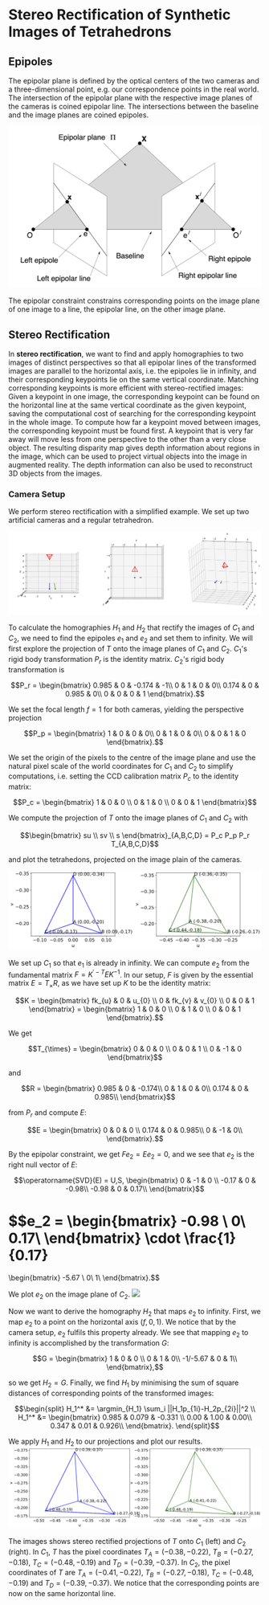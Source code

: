 # Stereo Rectification of Synthetic Images of Tetrahedrons

## Epipoles
The epipolar plane is defined by the optical centers of the two cameras and a three-dimensional point, e.g. our correspondence points in the real world. The intersection of the epipolar plane with the respective image planes of the cameras is coined epipolar line. The intersections between the baseline and the image planes are coined epipoles.

![](images/15.png)

The epipolar constraint constrains corresponding points on the image plane of one image to a line, the epipolar line, on the other image plane.

## Stereo Rectification

In __stereo rectification__, we want to find and apply homographies to two images of distinct perspectives so that all epipolar lines of the transformed images are parallel to the horizontal axis, i.e. the epipoles lie in infinity, and their corresponding keypoints lie on the same vertical coordinate. Matching corresponding keypoints is more efficient with stereo-rectified images: Given a keypoint in one image, the corresponding keypoint can be found on the horizontal line at the same vertical coordinate as the given keypoint, saving the computational cost of searching for the corresponding keypoint in the whole image. To compute how far a keypoint moved between images, the corresponding keypoint must be found first. A keypoint that is very far away will move less from one perspective to the other than a very close object. The resulting disparity map gives depth information about regions in the image, which can be used to project virtual objects into the image in augmented reality. The depth information can also be used to reconstruct 3D objects from the images.


### Camera Setup
We perform stereo rectification with a simplified example. We set up two artificial cameras and a regular tetrahedron.

![](images/1.png)

To calculate the homographies $H_1$ and $H_2$ that rectify the images of $C_1$ and $C_2$, we need to find the epipoles $e_1$ and $e_2$ and set them to infinity. We will first explore the projection of $T$ onto the image planes of $C_1$ and $C_2$. $C_1$'s rigid body transformation $P_r$ is the identity matrix. $C_2$'s rigid body transformation is

$$P_r = 
    \begin{bmatrix}
    0.985 & 0 & -0.174 & -1\\
    0 & 1 & 0 & 0\\
    0.174 & 0 & 0.985 & 0\\
    0 & 0 & 0 & 1
    \end{bmatrix}.$$

We set the focal length $f=1$ for both cameras, yielding the perspective projection

$$P_p = 
    \begin{bmatrix}
    1 & 0 & 0 & 0\\
    0 & 1 & 0 & 0\\
    0 & 0 & 1 & 0
    \end{bmatrix}.$$

We set the origin of the pixels to the centre of the image plane and use the natural pixel scale of the world coordinates for $C_1$ and $C_2$ to simplify computations, i.e. setting the CCD calibration matrix $P_c$ to the identity matrix:

$$P_c = 
    \begin{bmatrix}
    1 & 0 & 0 \\
    0 & 1 & 0 \\
    0 & 0 & 1 
    \end{bmatrix}$$
    
We compute the projection of $T$ onto the image planes of $C_1$ and $C_2$ with

$$\begin{bmatrix}
    su \\
    sv \\
    s
\end{bmatrix}_{A,B,C,D} =
P_c P_p P_r T_{A,B,C,D}$$

and plot the tetrahedons, projected on the image plain of the cameras.

![](images/2i.png)

We set up $C_1$ so that $e_1$ is already in infinity.
We can compute $e_2$ from the fundamental matrix $F=K^{\prime-T}EK^{-1}$.
In our setup, $F$ is given by the essential matrix $E = T_{\times}R$, as we have set up $K$ to be the identity matrix:

$$K =
\begin{bmatrix}
    fk_{u} & 0 & u_{0} \\
    0 & fk_{v} & v_{0} \\
    0 & 0 & 1 
\end{bmatrix} = \begin{bmatrix}
    1 & 0 & 0 \\
    0 & 1 & 0 \\
    0 & 0 & 1 
\end{bmatrix}.$$

We get

$$T_{\times} = 
\begin{bmatrix}
    0 & 0 & 0 \\
    0 & 0 & 1 \\
    0 & -1 & 0 
\end{bmatrix}$$

and 

$$R = 
\begin{bmatrix}
    0.985 & 0 & -0.174\\
    0 & 1 & 0 & 0\\
    0.174 & 0 & 0.985\\
\end{bmatrix}$$

from $P_r$ and compute $E$:

$$E = 
\begin{bmatrix}
    0 & 0 & 0 \\
    0.174 & 0 & 0.985\\
    0 & -1 & 0\\
\end{bmatrix}.$$

By the epipolar constraint, we get $Fe_2 = Ee_2 = 0$, and we see that $e_2$ is the right null vector of $E$:

$$\operatorname{SVD}(E) =
U,S,
\begin{bmatrix}
    0 & -1 & 0 \\
    -0.17 & 0 & -0.98\\
    -0.98 & 0 & 0.17\\
\end{bmatrix}$$

$$e_2 = 
\begin{bmatrix}
    -0.98 \\
    0\\
    0.17\\
\end{bmatrix}
\cdot \frac{1}{0.17}
=
\begin{bmatrix}
    -5.67 \\
    0\\
    1\\
\end{bmatrix}.$$

We plot $e_2$ on the image plane of $C_2$.
![](images/3i.png)


Now we want to derive the homography $H_2$ that maps $e_2$ to infinity. First, we map $e_2$ to a point on the horizontal axis $(f,0,1)$. We notice that by the camera setup, $e_2$ fulfils this property already. We see that mapping $e_2$ to infinity is accomplished by the transformation $G$:

$$G = 
\begin{bmatrix}
    1 & 0 & 0 \\
    0 & 1 & 0\\
    -1/-5.67 & 0 & 1\\
\end{bmatrix},$$

so we get $H_2 = G$. Finally, we find $H_1$ by minimising the sum of square distances of corresponding points of the transformed images:

$$\begin{split}
H_1^* &= 
\argmin_{H_1} \sum_i ||H_1p_{1i}-H_2p_{2i}||^2 \\
H_1^* &= 
\begin{bmatrix}
    0.985 & 0.079 & -0.331 \\
    0.00 & 1.00 & 0.00\\
    0.347 & 0.01 & 0.926\\
\end{bmatrix}.
\end{split}$$

We apply $H_1$ and $H_2$ to our projections and plot our results.
![](images/4i.png)

The images shows stereo rectified projections of $T$ onto $C_1$ (left) and $C_2$ (right). In $C_1$, $T$ has the pixel coordinates $T_A=(-0.38,-0.22)$, $T_B=(-0.27,-0.18)$, $T_C=(-0.48,-0.19)$ and $T_D=(-0.39,-0.37)$. In $C_2$, the pixel coordinates of $T$ are $T_A=(-0.41,-0.22)$, $T_B=(-0.27,-0.18)$, $T_C=(-0.48,-0.19)$ and $T_D=(-0.39,-0.37)$. We notice that the corresponding points are now on the same horizontal line.